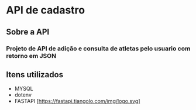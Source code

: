 # API de cadastro
## Sobre a API
### Projeto de API de adição e consulta de atletas pelo usuario com retorno em JSON
## Itens utilizados
- MYSQL
- dotenv
- FASTAPI [https://fastapi.tiangolo.com/img/logo.svg]